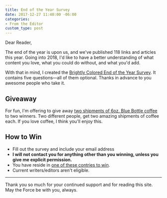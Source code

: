 ```yaml
---
title: End of the Year Survey
date: 2017-12-27 11:40:00 -06:00
categories:
- From the Editor
custom_type: post
---
```


Dear Reader,

The end of the year is upon us, and we've published 118 links and articles this year. Going into 2018, I'd like to have a better understanding of what content you love, what you could do without, and what you'd add.

With that in mind, I created the [Brightly Colored End of the Year Survey](https://goo.gl/forms/vePiRHriJRM2AlA22). It contains five questions—all of them optional. Thanks in advance to you awesome people who take it.

## Giveaway

For fun, I'm offering to give away [two shipments of 6oz. Blue Bottle coffee](https://bluebottlecoffee.com/at-home/gift) to two winners. Two different people, get two amazing shipments of coffee each. If you love coffee, I think you'll enjoy this.

## How to Win

- Fill out the survey and include your email address
- **I will not contact you for anything other than you winning, unless you give me explicit permission.**
- You have reside in [one of these contries to win](https://bluebottlecoffee.com/help/do-you-ship-to-my-country).
- Current writers/editors aren't eligible.

---

Thank you so much for your continued support and for reading this site. May the Force be with you, always.
